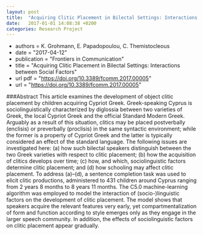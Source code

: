 ```yaml
---
layout: post
title:  "Acquiring Clitic Placement in Bilectal Settings: Interactions between Social Factors"
date:   2017-01-01 14:08:38 +0200
categories: Research Project
---
```


- authors = K. Grohmann, E. Papadopoulou, C. Themistocleous
- date = "2017-04-12"
- publication = "Frontiers in Communication"
- title = "Acquiring Clitic Placement in Bilectal Settings: Interactions between Social Factors"
- url pdf = "https://doi.org/10.3389/fcomm.2017.00005"
- url = "https://doi.org/10.3389/fcomm.2017.00005"

###Abstract
This article examines the development of object clitic placement by children acquiring Cypriot Greek. Greek-speaking Cyprus is sociolinguistically characterized by diglossia between two varieties of Greek, the local Cypriot Greek and the official Standard Modern Greek. Arguably as a result of this situation, clitics may be placed postverbally (enclisis) or preverbally (proclisis) in the same syntactic environment; while the former is a property of Cypriot Greek and the latter is typically considered an effect of the standard language. The following issues are investigated here: (a) how such bilectal speakers distinguish between the two Greek varieties with respect to clitic placement; (b) how the acquisition of clitics develops over time; (c) how, and which, sociolinguistic factors determine clitic placement; and (d) how schooling may affect clitic placement. To address (a)–(d), a sentence completion task was used to elicit clitic productions, administered to 431 children around Cyprus ranging from 2 years 8 months to 8 years 11 months. The C5.0 machine-learning algorithm was employed to model the interaction of (socio-)linguistic factors on the development of clitic placement. The model shows that speakers acquire the relevant features very early, yet compartmentalization of form and function according to style emerges only as they engage in the larger speech community. In addition, the effects of sociolinguistic factors on clitic placement appear gradually.
